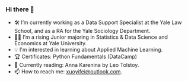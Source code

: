 ### Hi there 👋

- 🛠️ I’m currently working as a Data Support Specialist at the Yale Law School, and as a RA for the Yale Sociology Department.
- 👨‍🎓 I’m a rising Junior majoring in Statistics & Data Science and Economics at Yale University.
- 💡 I'm interested in learning about Applied Machine Learning.
- 🏆 Certificates: Python Fundamentals (DataCamp) 
- 📖 Currently reading: Anna Karenina by Leo Tolstoy.
- 📫 How to reach me: xuoyifei@outlook.com.

<!--
**owenxuli/owenxuli** is a ✨ _special_ ✨ repository because its `README.md` (this file) appears on your GitHub profile.

Here are some ideas to get you started:

- 👯 I’m looking to collaborate on ...
- 🤔 I’m looking for help with ...
- 💬 Ask me about ...
- 📫 How to reach me: ...
- 😄 Pronouns: ...
- ⚡ Fun fact: ...
-->
